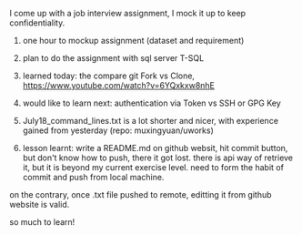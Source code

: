 I come up with a job interview assignment, I mock it up to keep confidentiality.

1. one hour to mockup assignment (dataset and requirement)
2. plan to do the assignment with sql server T-SQL

3. learned today: the compare git Fork vs Clone, https://www.youtube.com/watch?v=6YQxkxw8nhE
4. would like to learn next: authentication via Token vs SSH or GPG Key

5. July18_command_lines.txt is a lot shorter and nicer, with experience gained from yesterday 
(repo: muxingyuan/uworks)

6. lesson learnt: write a README.md on github websit, hit commit button, but don't know how to push, 
there it got lost.
there is api way of retrieve it, but it is beyond my current exercise level.
need to form the habit of commit and push from local machine.

on the contrary, once .txt file pushed to remote, editting it from github website is valid.

so much to learn!